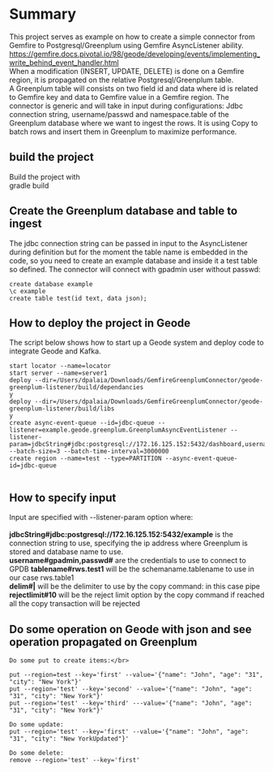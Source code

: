 # Summary

This project serves as example on how to create a simple connector from Gemfire to Postgresql/Greenplum using Gemfire AsyncListener ability.</br>
https://gemfire.docs.pivotal.io/98/geode/developing/events/implementing_write_behind_event_handler.html</br>
When a modification (INSERT, UPDATE, DELETE) is done on a Gemfire region, it is propagated on the relative Postgresql/Greenplum table.</br>
A Greenplum table will consists on two field id and data where id is related to Gemfire key and data to Gemfire value in a Gemfire region.
The connector is generic and will take in input during configurations: Jdbc connection string, username/passwd and namespace.table of the Greenplum database where we want to ingest the rows.
It is using Copy to batch rows and insert them in Greenplum to maximize performance.

## build the project

Build the project with </br>
gradle build

## Create the Greenplum database and table to ingest

The jdbc connection string can be passed in input to the AsyncListener during definition but
for the moment the table name is embedded in the code, so you need to create
an example database and inside it a test table so defined. The connector will connect with gpadmin user without passwd:

```
create database example
\c example
create table test(id text, data json);
```

## How to deploy the project in Geode

The script below shows how to start up a Geode system and deploy code to integrate Geode and Kafka.

```
start locator --name=locator
start server --name=server1
deploy --dir=/Users/dpalaia/Downloads/GemfireGreenplumConnector/geode-greenplum-listener/build/dependancies
y
deploy --dir=/Users/dpalaia/Downloads/GemfireGreenplumConnector/geode-greenplum-listener/build/libs
y
create async-event-queue --id=jdbc-queue --listener=example.geode.greenplum.GreenplumAsyncEventListener --listener-param=jdbcString#jdbc:postgresql://172.16.125.152:5432/dashboard,username#gpadmin,passwd#,tablename#rws.test1,delim#|,rejectlimit#10 --batch-size=3 --batch-time-interval=3000000
create region --name=test --type=PARTITION --async-event-queue-id=jdbc-queue


```

## How to specify input
Input are specified with  --listener-param option where:</br></br>
**jdbcString#jdbc:postgresql://172.16.125.152:5432/example** is the connection string to use, specifying the ip address where Greenplum is stored and database name to use.</br>
**username#gpadmin,passwd#** are the credentials to use to connect to GPDB
**tablename#rws.test1** will be the schemaname.tablename to use in our case rws.table1 </br>
**delim#|** will be the delimiter to use by the copy command: in this case pipe</br>
**rejectlimit#10** will be the reject limit option by the copy command if reached all the copy transaction will be rejected

## Do some operation on Geode with json and see operation propagated on Greenplum
```
Do some put to create items:</br>

put --region=test --key='first' --value='{"name": "John", "age": "31", "city": "New York"}'
put --region='test' --key='second' --value='{"name": "John", "age": "31", "city": "New York"}'
put --region='test' --key='third' ---value='{"name": "John", "age": "31", "city": "New York"}'

Do some update:
put --region='test' --key='first' --value='{"name": "John", "age": "31", "city": "New YorkUpdated"}'

Do some delete:
remove --region='test' --key='first'
```



